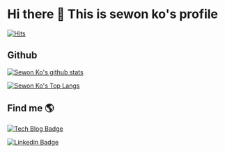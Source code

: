 # Hi there 👋 This is sewon ko's profile

[![Hits](https://hits.seeyoufarm.com/api/count/incr/badge.svg?url=https%3A%2F%2Fgithub.com%2Fdream365)](https://hits.seeyoufarm.com)

## Github
[![Sewon Ko's github stats](https://github-readme-stats.vercel.app/api?username=dream365&show_icons=true&include_all_commits=true&count_private=true&theme=radical)](https://github.com/anuraghazra/github-readme-stats)

[![Sewon Ko's Top Langs](https://github-readme-stats.vercel.app/api/top-langs/?username=dream365&hide=javascript,html,css,scss,makefile,shell&langs_count=8&layout=compact&theme=radical)](https://github.com/anuraghazra/github-readme-stats)

## Find me 🌎
 [![Tech Blog Badge](http://img.shields.io/badge/-Tech%20blog-black?style=for-the-badge&link=https://dream365.github.io/)](https://dream365.github.io/)
 
 [![Linkedin Badge](https://img.shields.io/badge/-LinkedIn-blue?style=for-the-badge&logo=Linkedin&logoColor=white&link=https://www.linkedin.com/in/sewon-ko-825615157/)](https://www.linkedin.com/in/sewon-ko-825615157/)
 
<!--
**dream365/dream365** is a ✨ _special_ ✨ repository because its `README.md` (this file) appears on your GitHub profile.
 
Here are some ideas to get you started:

- 🔭 I’m currently working on ...
- 🌱 I’m currently learning ...
- 👯 I’m looking to collaborate on ...
- 🤔 I’m looking for help with ...
- 💬 Ask me about ...
- 📫 How to reach me: ...
- 😄 Pronouns: ...
- ⚡ Fun fact: ...
-->
